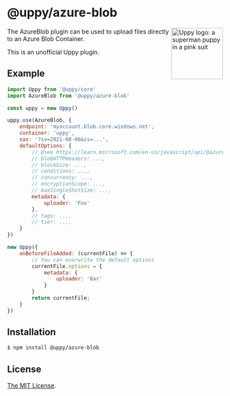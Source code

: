# @uppy/azure-blob

<img src="https://uppy.io/images/logos/uppy-dog-head-arrow.svg" width="120" alt="Uppy logo: a superman puppy in a pink suit" align="right">

The AzureBlob plugin can be used to upload files directly to an Azure Blob Container.

This is an unofficial Uppy plugin.

## Example

```js
import Uppy from '@uppy/core'
import AzureBlob from '@uppy/azure-blob'

const uppy = new Uppy()

uppy.use(AzureBlob, {
    endpoint: 'myaccount.blob.core.windows.net',
    container: 'uppy',
    sas: '?sv=2021-08-06&ss=...',
    defaultOptions: {
        // @see https://learn.microsoft.com/en-us/javascript/api/@azure/storage-blob/blockblobparalleluploadoptions
        // blobHTTPHeaders: ...,
        // blockSize: ...,
        // conditions: ...,
        // concurrency: ...,
        // encryptionScope: ...,
        // maxSingleShotSize: ...,
        metadata: {
            uploader: 'Foo'
        },
        // tags: ...,
        // tier: ...,
    }
})
```

```js
new Uppy({
    onBeforeFileAdded: (currentFile) => {
        // You can overwrite the default options
        currentFile.options = {
            metadata: {
                uploader: 'Bar'
            }
        }
        return currentFile;
    }
})
```

## Installation

```bash
$ npm install @uppy/azure-blob
```

## License

[The MIT License](./LICENSE).
